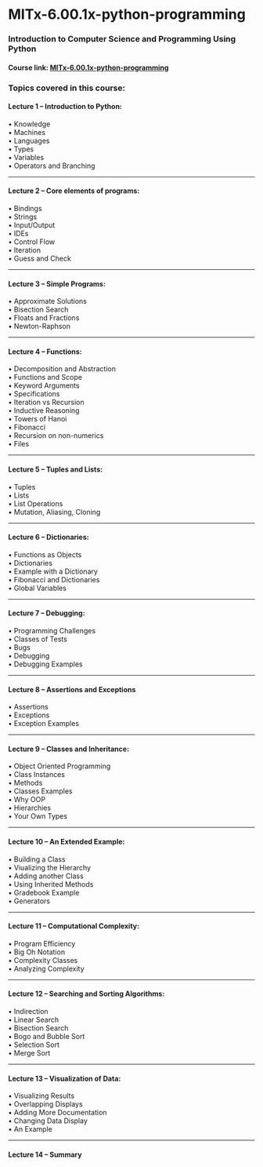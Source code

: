# MITx-6.00.1x-python-programming

### Introduction to Computer Science and Programming Using Python

#### Course link: [MITx-6.00.1x-python-programming](https://www.edx.org/course/introduction-to-computer-science-and-programming-using-python-0)


### Topics covered in this course:
#### Lecture 1 – Introduction to Python:
• Knowledge<br />
• Machines<br />
• Languages<br />
• Types<br />
• Variables<br />
• Operators and Branching<br />
______________________________________________
#### Lecture 2 – Core elements of programs:
• Bindings<br />
• Strings<br />
• Input/Output<br />
• IDEs<br />
• Control Flow <br />
• Iteration<br />
• Guess and Check<br />
______________________________________________
#### Lecture 3 – Simple Programs:
• Approximate Solutions<br />
• Bisection Search<br />
• Floats and Fractions<br />
• Newton-Raphson<br />
______________________________________________
#### Lecture 4 – Functions:
• Decomposition and Abstraction<br />
• Functions and Scope<br />
• Keyword Arguments<br />
• Specifications<br />
• Iteration vs Recursion<br />
• Inductive Reasoning<br />
• Towers of Hanoi<br />
• Fibonacci<br />
• Recursion on non-numerics<br />
• Files<br />
______________________________________________
#### Lecture 5 – Tuples and Lists:
• Tuples<br />
• Lists<br />
• List Operations<br />
• Mutation, Aliasing, Cloning<br />
______________________________________________
#### Lecture 6 – Dictionaries:
• Functions as Objects<br />
• Dictionaries<br />
• Example with a Dictionary<br />
• Fibonacci and Dictionaries<br />
• Global Variables<br />
______________________________________________
#### Lecture 7 – Debugging:
• Programming Challenges<br />
• Classes of Tests<br />
• Bugs<br />
• Debugging<br />
• Debugging Examples<br />
______________________________________________
#### Lecture 8 – Assertions and Exceptions
• Assertions<br />
• Exceptions<br />
• Exception Examples<br />
______________________________________________
#### Lecture 9 – Classes and Inheritance:
• Object Oriented Programming<br />
• Class Instances<br />
• Methods<br />
• Classes Examples<br />
• Why OOP<br />
• Hierarchies<br />
• Your Own Types<br />
______________________________________________
#### Lecture 10 – An Extended Example:
• Building a Class<br />
• Viualizing the Hierarchy<br />
• Adding another Class<br />
• Using Inherited Methods<br />
• Gradebook Example<br />
• Generators<br />
______________________________________________
#### Lecture 11 – Computational Complexity:
• Program Efficiency<br />
• Big Oh Notation<br />
• Complexity Classes<br />
• Analyzing Complexity<br />
______________________________________________
#### Lecture 12 – Searching and Sorting Algorithms:
• Indirection<br />
• Linear Search<br />
• Bisection Search<br />
• Bogo and Bubble Sort<br />
• Selection Sort<br />
• Merge Sort<br />
______________________________________________
#### Lecture 13 – Visualization of Data:
• Visualizing Results<br />
• Overlapping Displays<br />
• Adding More Documentation<br />
• Changing Data Display<br />
• An Example<br />
______________________________________________
#### Lecture 14 – Summary
